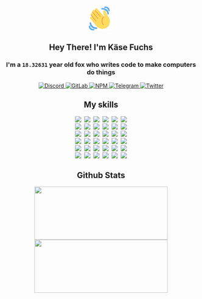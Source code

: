 <div><p align=center><img src=./resources/images/wave.gif width=64px height=64px></p><h2 align=center>Hey There! I'm Käse Fuchs</h2><h3 align=center>I'm a <code>18.32631</code> year old fox who writes code to make computers do things</h3><p align=center><a href=https://discord.com/users/507526681125322772><img alt=Discord src="https://img.shields.io/badge/Discord-5865F2?logo=discord&logoColor=white&style=flat-square#2e3bb7296eaedb7dc28c502f2d8a59a3"> </a><a href=https://gitlab.com/kasefuchs><img alt=GitLab src="https://img.shields.io/badge/GitLab-330F63?logo=gitlab&logoColor=white&style=flat-square#2e3bb7296eaedb7dc28c502f2d8a59a3"> </a><a href=https://npmjs.com/~kasefuchs><img alt=NPM src="https://img.shields.io/badge/NPM-CB3837?logo=npm&logoColor=white&style=flat-square#2e3bb7296eaedb7dc28c502f2d8a59a3"> </a><a href=https://t.me/kasefuchs><img alt=Telegram src="https://img.shields.io/badge/Telegram-2CA5E0?logo=telegram&logoColor=white&style=flat-square#2e3bb7296eaedb7dc28c502f2d8a59a3"> </a><a href=https://twitter.com/kasefuchs><img alt=Twitter src="https://img.shields.io/badge/Twitter-1DA1F2?logo=twitter&logoColor=white&style=flat-square#2e3bb7296eaedb7dc28c502f2d8a59a3"></a></p><h2 align=center>My skills</h2><p align=center><a href=https://aws.amazon.com/ ><picture><source srcset="https://skillicons.dev/icons?i=aws&theme=dark#2e3bb7296eaedb7dc28c502f2d8a59a3" media="(prefers-color-scheme: dark)"><source srcset="https://skillicons.dev/icons?i=aws&theme=light#2e3bb7296eaedb7dc28c502f2d8a59a3" media="(prefers-color-scheme: light), (prefers-color-scheme: no-preference)"><img src="https://skillicons.dev/icons?i=aws&theme=light#2e3bb7296eaedb7dc28c502f2d8a59a3"></picture></a>&nbsp;&nbsp;<a href=https://en.wikipedia.org/wiki/Bash_(Unix_shell)><picture><source srcset="https://skillicons.dev/icons?i=bash&theme=dark#2e3bb7296eaedb7dc28c502f2d8a59a3" media="(prefers-color-scheme: dark)"><source srcset="https://skillicons.dev/icons?i=bash&theme=light#2e3bb7296eaedb7dc28c502f2d8a59a3" media="(prefers-color-scheme: light), (prefers-color-scheme: no-preference)"><img src="https://skillicons.dev/icons?i=bash&theme=light#2e3bb7296eaedb7dc28c502f2d8a59a3"></picture></a>&nbsp;&nbsp;<a href=https://discord.com/developers/docs><picture><source srcset="https://skillicons.dev/icons?i=bots&theme=dark#2e3bb7296eaedb7dc28c502f2d8a59a3" media="(prefers-color-scheme: dark)"><source srcset="https://skillicons.dev/icons?i=bots&theme=light#2e3bb7296eaedb7dc28c502f2d8a59a3" media="(prefers-color-scheme: light), (prefers-color-scheme: no-preference)"><img src="https://skillicons.dev/icons?i=bots&theme=light#2e3bb7296eaedb7dc28c502f2d8a59a3"></picture></a>&nbsp;&nbsp;<a href=https://www.cloudflare.com/ ><picture><source srcset="https://skillicons.dev/icons?i=cloudflare&theme=dark#2e3bb7296eaedb7dc28c502f2d8a59a3" media="(prefers-color-scheme: dark)"><source srcset="https://skillicons.dev/icons?i=cloudflare&theme=light#2e3bb7296eaedb7dc28c502f2d8a59a3" media="(prefers-color-scheme: light), (prefers-color-scheme: no-preference)"><img src="https://skillicons.dev/icons?i=cloudflare&theme=light#2e3bb7296eaedb7dc28c502f2d8a59a3"></picture></a>&nbsp;&nbsp;<a href=https://en.wikipedia.org/wiki/CSS><picture><source srcset="https://skillicons.dev/icons?i=css&theme=dark#2e3bb7296eaedb7dc28c502f2d8a59a3" media="(prefers-color-scheme: dark)"><source srcset="https://skillicons.dev/icons?i=css&theme=light#2e3bb7296eaedb7dc28c502f2d8a59a3" media="(prefers-color-scheme: light), (prefers-color-scheme: no-preference)"><img src="https://skillicons.dev/icons?i=css&theme=light#2e3bb7296eaedb7dc28c502f2d8a59a3"></picture></a>&nbsp;&nbsp;<a href=https://www.docker.com/ ><picture><source srcset="https://skillicons.dev/icons?i=docker&theme=dark#2e3bb7296eaedb7dc28c502f2d8a59a3" media="(prefers-color-scheme: dark)"><source srcset="https://skillicons.dev/icons?i=docker&theme=light#2e3bb7296eaedb7dc28c502f2d8a59a3" media="(prefers-color-scheme: light), (prefers-color-scheme: no-preference)"><img src="https://skillicons.dev/icons?i=docker&theme=light#2e3bb7296eaedb7dc28c502f2d8a59a3"></picture></a><br><a href=https://www.electronjs.org/ ><picture><source srcset="https://skillicons.dev/icons?i=electron&theme=dark#2e3bb7296eaedb7dc28c502f2d8a59a3" media="(prefers-color-scheme: dark)"><source srcset="https://skillicons.dev/icons?i=electron&theme=light#2e3bb7296eaedb7dc28c502f2d8a59a3" media="(prefers-color-scheme: light), (prefers-color-scheme: no-preference)"><img src="https://skillicons.dev/icons?i=electron&theme=light#2e3bb7296eaedb7dc28c502f2d8a59a3"></picture></a>&nbsp;&nbsp;<a href=https://expressjs.com/ ><picture><source srcset="https://skillicons.dev/icons?i=express&theme=dark#2e3bb7296eaedb7dc28c502f2d8a59a3" media="(prefers-color-scheme: dark)"><source srcset="https://skillicons.dev/icons?i=express&theme=light#2e3bb7296eaedb7dc28c502f2d8a59a3" media="(prefers-color-scheme: light), (prefers-color-scheme: no-preference)"><img src="https://skillicons.dev/icons?i=express&theme=light#2e3bb7296eaedb7dc28c502f2d8a59a3"></picture></a>&nbsp;&nbsp;<a href=https://www.figma.com/ ><picture><source srcset="https://skillicons.dev/icons?i=figma&theme=dark#2e3bb7296eaedb7dc28c502f2d8a59a3" media="(prefers-color-scheme: dark)"><source srcset="https://skillicons.dev/icons?i=figma&theme=light#2e3bb7296eaedb7dc28c502f2d8a59a3" media="(prefers-color-scheme: light), (prefers-color-scheme: no-preference)"><img src="https://skillicons.dev/icons?i=figma&theme=light#2e3bb7296eaedb7dc28c502f2d8a59a3"></picture></a>&nbsp;&nbsp;<a href=https://firebase.google.com/ ><picture><source srcset="https://skillicons.dev/icons?i=firebase&theme=dark#2e3bb7296eaedb7dc28c502f2d8a59a3" media="(prefers-color-scheme: dark)"><source srcset="https://skillicons.dev/icons?i=firebase&theme=light#2e3bb7296eaedb7dc28c502f2d8a59a3" media="(prefers-color-scheme: light), (prefers-color-scheme: no-preference)"><img src="https://skillicons.dev/icons?i=firebase&theme=light#2e3bb7296eaedb7dc28c502f2d8a59a3"></picture></a>&nbsp;&nbsp;<a href=https://flask.palletsprojects.com/ ><picture><source srcset="https://skillicons.dev/icons?i=flask&theme=dark#2e3bb7296eaedb7dc28c502f2d8a59a3" media="(prefers-color-scheme: dark)"><source srcset="https://skillicons.dev/icons?i=flask&theme=light#2e3bb7296eaedb7dc28c502f2d8a59a3" media="(prefers-color-scheme: light), (prefers-color-scheme: no-preference)"><img src="https://skillicons.dev/icons?i=flask&theme=light#2e3bb7296eaedb7dc28c502f2d8a59a3"></picture></a>&nbsp;&nbsp;<a href=https://cloud.google.com/ ><picture><source srcset="https://skillicons.dev/icons?i=gcp&theme=dark#2e3bb7296eaedb7dc28c502f2d8a59a3" media="(prefers-color-scheme: dark)"><source srcset="https://skillicons.dev/icons?i=gcp&theme=light#2e3bb7296eaedb7dc28c502f2d8a59a3" media="(prefers-color-scheme: light), (prefers-color-scheme: no-preference)"><img src="https://skillicons.dev/icons?i=gcp&theme=light#2e3bb7296eaedb7dc28c502f2d8a59a3"></picture></a><br><a href=https://git-scm.com/ ><picture><source srcset="https://skillicons.dev/icons?i=git&theme=dark#2e3bb7296eaedb7dc28c502f2d8a59a3" media="(prefers-color-scheme: dark)"><source srcset="https://skillicons.dev/icons?i=git&theme=light#2e3bb7296eaedb7dc28c502f2d8a59a3" media="(prefers-color-scheme: light), (prefers-color-scheme: no-preference)"><img src="https://skillicons.dev/icons?i=git&theme=light#2e3bb7296eaedb7dc28c502f2d8a59a3"></picture></a>&nbsp;&nbsp;<a href=https://github.com/ ><picture><source srcset="https://skillicons.dev/icons?i=github&theme=dark#2e3bb7296eaedb7dc28c502f2d8a59a3" media="(prefers-color-scheme: dark)"><source srcset="https://skillicons.dev/icons?i=github&theme=light#2e3bb7296eaedb7dc28c502f2d8a59a3" media="(prefers-color-scheme: light), (prefers-color-scheme: no-preference)"><img src="https://skillicons.dev/icons?i=github&theme=light#2e3bb7296eaedb7dc28c502f2d8a59a3"></picture></a>&nbsp;&nbsp;<a href=https://gitlab.com/ ><picture><source srcset="https://skillicons.dev/icons?i=gitlab&theme=dark#2e3bb7296eaedb7dc28c502f2d8a59a3" media="(prefers-color-scheme: dark)"><source srcset="https://skillicons.dev/icons?i=gitlab&theme=light#2e3bb7296eaedb7dc28c502f2d8a59a3" media="(prefers-color-scheme: light), (prefers-color-scheme: no-preference)"><img src="https://skillicons.dev/icons?i=gitlab&theme=light#2e3bb7296eaedb7dc28c502f2d8a59a3"></picture></a>&nbsp;&nbsp;<a href=https://www.heroku.com/ ><picture><source srcset="https://skillicons.dev/icons?i=heroku&theme=dark#2e3bb7296eaedb7dc28c502f2d8a59a3" media="(prefers-color-scheme: dark)"><source srcset="https://skillicons.dev/icons?i=heroku&theme=light#2e3bb7296eaedb7dc28c502f2d8a59a3" media="(prefers-color-scheme: light), (prefers-color-scheme: no-preference)"><img src="https://skillicons.dev/icons?i=heroku&theme=light#2e3bb7296eaedb7dc28c502f2d8a59a3"></picture></a>&nbsp;&nbsp;<a href=https://en.wikipedia.org/wiki/HTML><picture><source srcset="https://skillicons.dev/icons?i=html&theme=dark#2e3bb7296eaedb7dc28c502f2d8a59a3" media="(prefers-color-scheme: dark)"><source srcset="https://skillicons.dev/icons?i=html&theme=light#2e3bb7296eaedb7dc28c502f2d8a59a3" media="(prefers-color-scheme: light), (prefers-color-scheme: no-preference)"><img src="https://skillicons.dev/icons?i=html&theme=light#2e3bb7296eaedb7dc28c502f2d8a59a3"></picture></a>&nbsp;&nbsp;<a href=https://en.wikipedia.org/wiki/JavaScript><picture><source srcset="https://skillicons.dev/icons?i=js&theme=dark#2e3bb7296eaedb7dc28c502f2d8a59a3" media="(prefers-color-scheme: dark)"><source srcset="https://skillicons.dev/icons?i=js&theme=light#2e3bb7296eaedb7dc28c502f2d8a59a3" media="(prefers-color-scheme: light), (prefers-color-scheme: no-preference)"><img src="https://skillicons.dev/icons?i=js&theme=light#2e3bb7296eaedb7dc28c502f2d8a59a3"></picture></a><br><a href=https://en.wikipedia.org/wiki/Linux><picture><source srcset="https://skillicons.dev/icons?i=linux&theme=dark#2e3bb7296eaedb7dc28c502f2d8a59a3" media="(prefers-color-scheme: dark)"><source srcset="https://skillicons.dev/icons?i=linux&theme=light#2e3bb7296eaedb7dc28c502f2d8a59a3" media="(prefers-color-scheme: light), (prefers-color-scheme: no-preference)"><img src="https://skillicons.dev/icons?i=linux&theme=light#2e3bb7296eaedb7dc28c502f2d8a59a3"></picture></a>&nbsp;&nbsp;<a href=https://mui.com/ ><picture><source srcset="https://skillicons.dev/icons?i=materialui&theme=dark#2e3bb7296eaedb7dc28c502f2d8a59a3" media="(prefers-color-scheme: dark)"><source srcset="https://skillicons.dev/icons?i=materialui&theme=light#2e3bb7296eaedb7dc28c502f2d8a59a3" media="(prefers-color-scheme: light), (prefers-color-scheme: no-preference)"><img src="https://skillicons.dev/icons?i=materialui&theme=light#2e3bb7296eaedb7dc28c502f2d8a59a3"></picture></a>&nbsp;&nbsp;<a href=https://en.wikipedia.org/wiki/Markdown><picture><source srcset="https://skillicons.dev/icons?i=md&theme=dark#2e3bb7296eaedb7dc28c502f2d8a59a3" media="(prefers-color-scheme: dark)"><source srcset="https://skillicons.dev/icons?i=md&theme=light#2e3bb7296eaedb7dc28c502f2d8a59a3" media="(prefers-color-scheme: light), (prefers-color-scheme: no-preference)"><img src="https://skillicons.dev/icons?i=md&theme=light#2e3bb7296eaedb7dc28c502f2d8a59a3"></picture></a>&nbsp;&nbsp;<a href=https://www.mongodb.com/ ><picture><source srcset="https://skillicons.dev/icons?i=mongodb&theme=dark#2e3bb7296eaedb7dc28c502f2d8a59a3" media="(prefers-color-scheme: dark)"><source srcset="https://skillicons.dev/icons?i=mongodb&theme=light#2e3bb7296eaedb7dc28c502f2d8a59a3" media="(prefers-color-scheme: light), (prefers-color-scheme: no-preference)"><img src="https://skillicons.dev/icons?i=mongodb&theme=light#2e3bb7296eaedb7dc28c502f2d8a59a3"></picture></a>&nbsp;&nbsp;<a href=https://www.mysql.com/ ><picture><source srcset="https://skillicons.dev/icons?i=mysql&theme=dark#2e3bb7296eaedb7dc28c502f2d8a59a3" media="(prefers-color-scheme: dark)"><source srcset="https://skillicons.dev/icons?i=mysql&theme=light#2e3bb7296eaedb7dc28c502f2d8a59a3" media="(prefers-color-scheme: light), (prefers-color-scheme: no-preference)"><img src="https://skillicons.dev/icons?i=mysql&theme=light#2e3bb7296eaedb7dc28c502f2d8a59a3"></picture></a>&nbsp;&nbsp;<a href=https://nextjs.org/ ><picture><source srcset="https://skillicons.dev/icons?i=nextjs&theme=dark#2e3bb7296eaedb7dc28c502f2d8a59a3" media="(prefers-color-scheme: dark)"><source srcset="https://skillicons.dev/icons?i=nextjs&theme=light#2e3bb7296eaedb7dc28c502f2d8a59a3" media="(prefers-color-scheme: light), (prefers-color-scheme: no-preference)"><img src="https://skillicons.dev/icons?i=nextjs&theme=light#2e3bb7296eaedb7dc28c502f2d8a59a3"></picture></a><br><a href=https://nodejs.org/en/ ><picture><source srcset="https://skillicons.dev/icons?i=nodejs&theme=dark#2e3bb7296eaedb7dc28c502f2d8a59a3" media="(prefers-color-scheme: dark)"><source srcset="https://skillicons.dev/icons?i=nodejs&theme=light#2e3bb7296eaedb7dc28c502f2d8a59a3" media="(prefers-color-scheme: light), (prefers-color-scheme: no-preference)"><img src="https://skillicons.dev/icons?i=nodejs&theme=light#2e3bb7296eaedb7dc28c502f2d8a59a3"></picture></a>&nbsp;&nbsp;<a href=https://www.postgresql.org/ ><picture><source srcset="https://skillicons.dev/icons?i=postgres&theme=dark#2e3bb7296eaedb7dc28c502f2d8a59a3" media="(prefers-color-scheme: dark)"><source srcset="https://skillicons.dev/icons?i=postgres&theme=light#2e3bb7296eaedb7dc28c502f2d8a59a3" media="(prefers-color-scheme: light), (prefers-color-scheme: no-preference)"><img src="https://skillicons.dev/icons?i=postgres&theme=light#2e3bb7296eaedb7dc28c502f2d8a59a3"></picture></a>&nbsp;&nbsp;<a href=https://learn.microsoft.com/en-us/powershell/ ><picture><source srcset="https://skillicons.dev/icons?i=powershell&theme=dark#2e3bb7296eaedb7dc28c502f2d8a59a3" media="(prefers-color-scheme: dark)"><source srcset="https://skillicons.dev/icons?i=powershell&theme=light#2e3bb7296eaedb7dc28c502f2d8a59a3" media="(prefers-color-scheme: light), (prefers-color-scheme: no-preference)"><img src="https://skillicons.dev/icons?i=powershell&theme=light#2e3bb7296eaedb7dc28c502f2d8a59a3"></picture></a>&nbsp;&nbsp;<a href=https://www.python.org/ ><picture><source srcset="https://skillicons.dev/icons?i=py&theme=dark#2e3bb7296eaedb7dc28c502f2d8a59a3" media="(prefers-color-scheme: dark)"><source srcset="https://skillicons.dev/icons?i=py&theme=light#2e3bb7296eaedb7dc28c502f2d8a59a3" media="(prefers-color-scheme: light), (prefers-color-scheme: no-preference)"><img src="https://skillicons.dev/icons?i=py&theme=light#2e3bb7296eaedb7dc28c502f2d8a59a3"></picture></a>&nbsp;&nbsp;<a href=https://www.raspberrypi.org/ ><picture><source srcset="https://skillicons.dev/icons?i=raspberrypi&theme=dark#2e3bb7296eaedb7dc28c502f2d8a59a3" media="(prefers-color-scheme: dark)"><source srcset="https://skillicons.dev/icons?i=raspberrypi&theme=light#2e3bb7296eaedb7dc28c502f2d8a59a3" media="(prefers-color-scheme: light), (prefers-color-scheme: no-preference)"><img src="https://skillicons.dev/icons?i=raspberrypi&theme=light#2e3bb7296eaedb7dc28c502f2d8a59a3"></picture></a>&nbsp;&nbsp;<a href=https://reactjs.org/ ><picture><source srcset="https://skillicons.dev/icons?i=react&theme=dark#2e3bb7296eaedb7dc28c502f2d8a59a3" media="(prefers-color-scheme: dark)"><source srcset="https://skillicons.dev/icons?i=react&theme=light#2e3bb7296eaedb7dc28c502f2d8a59a3" media="(prefers-color-scheme: light), (prefers-color-scheme: no-preference)"><img src="https://skillicons.dev/icons?i=react&theme=light#2e3bb7296eaedb7dc28c502f2d8a59a3"></picture></a><br><a href=https://redux.js.org/ ><picture><source srcset="https://skillicons.dev/icons?i=redux&theme=dark#2e3bb7296eaedb7dc28c502f2d8a59a3" media="(prefers-color-scheme: dark)"><source srcset="https://skillicons.dev/icons?i=redux&theme=light#2e3bb7296eaedb7dc28c502f2d8a59a3" media="(prefers-color-scheme: light), (prefers-color-scheme: no-preference)"><img src="https://skillicons.dev/icons?i=redux&theme=light#2e3bb7296eaedb7dc28c502f2d8a59a3"></picture></a>&nbsp;&nbsp;<a href=https://en.wikipedia.org/wiki/Regular_expression><picture><source srcset="https://skillicons.dev/icons?i=regex&theme=dark#2e3bb7296eaedb7dc28c502f2d8a59a3" media="(prefers-color-scheme: dark)"><source srcset="https://skillicons.dev/icons?i=regex&theme=light#2e3bb7296eaedb7dc28c502f2d8a59a3" media="(prefers-color-scheme: light), (prefers-color-scheme: no-preference)"><img src="https://skillicons.dev/icons?i=regex&theme=light#2e3bb7296eaedb7dc28c502f2d8a59a3"></picture></a>&nbsp;&nbsp;<a href=https://en.wikipedia.org/wiki/Sass_(stylesheet_language)><picture><source srcset="https://skillicons.dev/icons?i=sass&theme=dark#2e3bb7296eaedb7dc28c502f2d8a59a3" media="(prefers-color-scheme: dark)"><source srcset="https://skillicons.dev/icons?i=sass&theme=light#2e3bb7296eaedb7dc28c502f2d8a59a3" media="(prefers-color-scheme: light), (prefers-color-scheme: no-preference)"><img src="https://skillicons.dev/icons?i=sass&theme=light#2e3bb7296eaedb7dc28c502f2d8a59a3"></picture></a>&nbsp;&nbsp;<a href=https://www.typescriptlang.org/ ><picture><source srcset="https://skillicons.dev/icons?i=ts&theme=dark#2e3bb7296eaedb7dc28c502f2d8a59a3" media="(prefers-color-scheme: dark)"><source srcset="https://skillicons.dev/icons?i=ts&theme=light#2e3bb7296eaedb7dc28c502f2d8a59a3" media="(prefers-color-scheme: light), (prefers-color-scheme: no-preference)"><img src="https://skillicons.dev/icons?i=ts&theme=light#2e3bb7296eaedb7dc28c502f2d8a59a3"></picture></a>&nbsp;&nbsp;<a href=https://unity.com/ ><picture><source srcset="https://skillicons.dev/icons?i=unity&theme=dark#2e3bb7296eaedb7dc28c502f2d8a59a3" media="(prefers-color-scheme: dark)"><source srcset="https://skillicons.dev/icons?i=unity&theme=light#2e3bb7296eaedb7dc28c502f2d8a59a3" media="(prefers-color-scheme: light), (prefers-color-scheme: no-preference)"><img src="https://skillicons.dev/icons?i=unity&theme=light#2e3bb7296eaedb7dc28c502f2d8a59a3"></picture></a>&nbsp;&nbsp;<a href=https://workers.cloudflare.com/ ><picture><source srcset="https://skillicons.dev/icons?i=workers&theme=dark#2e3bb7296eaedb7dc28c502f2d8a59a3" media="(prefers-color-scheme: dark)"><source srcset="https://skillicons.dev/icons?i=workers&theme=light#2e3bb7296eaedb7dc28c502f2d8a59a3" media="(prefers-color-scheme: light), (prefers-color-scheme: no-preference)"><img src="https://skillicons.dev/icons?i=workers&theme=light#2e3bb7296eaedb7dc28c502f2d8a59a3"></picture></a><br></p><h2 align=center>Github Stats</h2><p align=center><picture><source srcset="https://github-readme-stats-kasefuchs.vercel.app/api/?count_private=true&hide_border=true&hide_rank=true&line_height=20&hide_title=true&username=Kasefuchs&theme=dark#2e3bb7296eaedb7dc28c502f2d8a59a3" media="(prefers-color-scheme: dark)"><source srcset="https://github-readme-stats-kasefuchs.vercel.app/api/?count_private=true&hide_border=true&hide_rank=true&line_height=20&hide_title=true&username=Kasefuchs&theme=light#2e3bb7296eaedb7dc28c502f2d8a59a3" media="(prefers-color-scheme: light), (prefers-color-scheme: no-preference)"><img align=middle width=350 height=140 src="https://github-readme-stats-kasefuchs.vercel.app/api/?count_private=true&hide_border=true&hide_rank=true&line_height=20&hide_title=true&username=Kasefuchs&theme=light#2e3bb7296eaedb7dc28c502f2d8a59a3"></picture><picture><source srcset="https://github-readme-stats-kasefuchs.vercel.app/api/top-langs/?count_private=true&hide_border=true&layout=compact&username=Kasefuchs&theme=dark#2e3bb7296eaedb7dc28c502f2d8a59a3" media="(prefers-color-scheme: dark)"><source srcset="https://github-readme-stats-kasefuchs.vercel.app/api/top-langs/?count_private=true&hide_border=true&layout=compact&username=Kasefuchs&theme=light#2e3bb7296eaedb7dc28c502f2d8a59a3" media="(prefers-color-scheme: light), (prefers-color-scheme: no-preference)"><img align=middle width=350 height=140 src="https://github-readme-stats-kasefuchs.vercel.app/api/top-langs/?count_private=true&hide_border=true&layout=compact&username=Kasefuchs&theme=light#2e3bb7296eaedb7dc28c502f2d8a59a3"></picture></p><img src="https://hit.yhype.me/github/profile?user_id=64592097#2e3bb7296eaedb7dc28c502f2d8a59a3" alt=""></div>